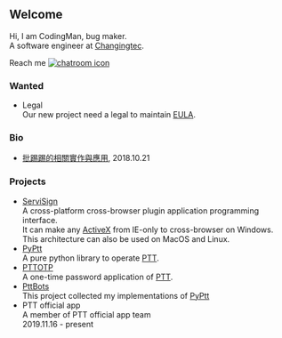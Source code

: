 ## Welcome

Hi, I am CodingMan, bug maker.  
A software engineer at [Changingtec](https://www.changingtec.com/).

Reach me [![chatroom icon](https://patrolavia.github.io/telegram-badge/chat.png)](https://t.me/PttCodingMan)

### Wanted
* Legal  
    Our new project need a legal to maintain [EULA](https://zh.wikipedia.org/wiki/%E6%9C%80%E7%BB%88%E7%94%A8%E6%88%B7%E8%AE%B8%E5%8F%AF%E5%8D%8F%E8%AE%AE).

### Bio
* [批踢踢的相關實作與應用](https://docs.google.com/presentation/d/1aTfchLP8VzYhIBGCciC12mR-YtHqMB3a2OIOi8aFNeY/edit?usp=sharing), 2018.10.21


### Projects
* [ServiSign](https://www.changingtec.com/servisign.html)  
    A cross-platform cross-browser plugin application programming interface.  
    It can make any [ActiveX](https://zh.wikipedia.org/wiki/ActiveX) from IE-only to cross-browser on Windows.  
    This architecture can also be used on MacOS and Linux.
* [PyPtt](https://github.com/PttCodingMan/PyPtt)  
    A pure python library to operate [PTT](https://term.ptt.cc/).
* [PTTOTP](https://github.com/PttCodingMan/PTTOTP)  
    A one-time password application of [PTT](https://term.ptt.cc/).
* [PttBots](https://github.com/PttCodingMan/PTTBots)  
    This project collected my implementations of [PyPtt](https://github.com/PttCodingMan/PyPtt)
* PTT official app  
    A member of PTT official app team  
    2019.11.16 - present  
